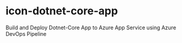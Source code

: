 # icon-dotnet-core-app
 Build and Deploy Dotnet-Core App to Azure App Service using Azure DevOps Pipeline 
